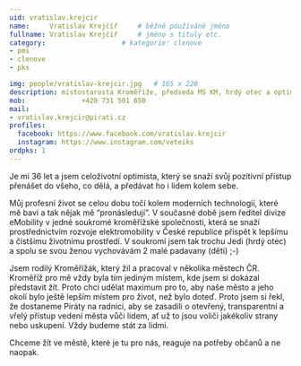 ```yaml
---
uid: vratislav.krejcir
name:     Vratislav Krejčíř  	# běžně používáné jméno
fullname: Vratislav Krejčíř  	# jméno s tituly etc.
category:                   # kategorie: clenove
- pms
- clenove
- pks

img: people/vratislav-krejcir.jpg   # 165 x 220
description: místostarosta Kroměříže, předseda MS KM, hrdý otec a optimista # kratký popis, max 160 znaků
mob:			  +420 731 501 650
mail:
- vratislav.krejcir@pirati.cz
profiles:
  facebook: https://www.facebook.com/vratislav.krejcir
  instagram: https://www.instagram.com/veteiks
ordpks: 1  
---
```


Je mi 36 let a jsem celoživotní optimista, který se snaží svůj pozitivní přístup přenášet do všeho, co dělá, a předávat ho i lidem kolem sebe.

Můj profesní život se celou dobu točí kolem moderních technologií, které mě baví a tak nějak mě “pronásledují”. V současné době jsem ředitel divize eMobility v jedné soukromé kroměřížské společnosti, která se snaží prostřednictvím rozvoje elektromobility v České republice přispět k lepšímu a čistšímu životnímu prostředí. V soukromí jsem tak trochu Jedi (hrdý otec) a spolu se svou ženou vychovávám 2 malé padavany (děti) ;-)

Jsem rodilý Kroměřížák, který žil a pracoval v několika městech ČR. Kroměříž pro mě vždy byla tím jediným místem, kde jsem si dokázal představit žít. Proto chci udělat maximum pro to, aby naše město a jeho okolí bylo ještě lepším místem pro život, než bylo doteď. Proto jsem si řekl, že dostaneme Piráty na radnici, aby se zasadili o otevřený, transparentní a vřelý přístup vedení města vůči lidem, ať už to jsou voliči jakékoliv strany nebo uskupení. Vždy budeme stát za lidmi.

Chceme žít ve městě, které je tu pro nás, reaguje na potřeby občanů a ne naopak.

